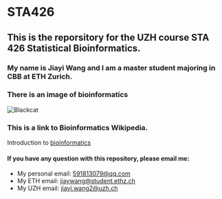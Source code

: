 # STA426

## __This is the reporsitory for the UZH course STA 426 Statistical Bioinformatics.__

### My name is **Jiayi Wang** and I am a master student majoring in **CBB** at **ETH Zurich**. 

### There is an image of bioinformatics
![Blackcat](https://microbenotes.com/wp-content/uploads/2018/12/Bioinformatics-Introduction-and-Applications.jpg)

### This is a link to Bioinformatics Wikipedia. 
Introduction to [bioinformatics](https://en.wikipedia.org/wiki/Bioinformatics)

#### If you have any question with this repository, please email me:
* My personal email: 591813079@qq.com
* My ETH email: jiaywang@student.ethz.ch
* My UZH email: jiayi.wang2@uzh.ch
